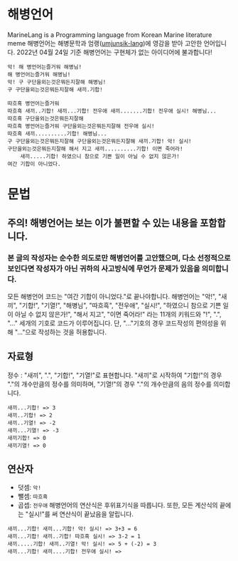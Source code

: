 # 해병언어
MarineLang is a Programming language from Korean Marine literature meme
해병언어는 해병문학과 엄랭([umjunsik-lang][umjunsiklang])에 영감을 받아 고안한 언어입니다. 
2022년 04월 24일 기준 해병언어는 구현체가 없는 아이디어에 불과합니다!

[umjunsiklang]: https://github.com/rycont/umjunsik-lang "엄랭"
```
악! 해 병언어는즐거워 해병님!
해 병언어는즐거워 해병님!
악! 구 구단을외는것은뭐든지잘해 해병님!
구 구단을외는것은뭐든지잘해 새끼.기합! 

따흐흑 병언어는즐거워
따흐흑 새끼..기합! 새끼...기합! 전우애 새끼.......기합! 전우애 실시! 해병님...
따흐흑 구단을외는것은뭐든지잘해
따흐흑 병언어는즐거워 구단을외는것은뭐든지잘해 전우애 실시!
따흐흑 새끼..........기합! 해병님...
구 구단을외는것은뭐든지잘해 구단을외는것은뭐든지잘해 새끼.기합! 악! 실시!
구단을외는것은뭐든지잘해 해서 지고 새끼..........기합! 이면 죽어라!
    새끼.....기합! 하였으니 참으로 기쁜 일이 아닐 수 없지 않은가!
여간 기합이 아니었다.
```

# 문법
## 주의! 해병언어는 보는 이가 불편할 수 있는 내용을 포함합니다. 
### 본 글의 작성자는 순수한 의도로만 해병언어를 고안했으며, 다소 선정적으로 보인다면 작성자가 아닌 귀하의 사고방식에 무언가 문제가 있음을 의미합니다. 
모든 해병언어 코드는 "여간 기합이 아니었다."로 끝나야합니다.
해병언어는 "악!", "새끼", "기합!", "기열!", "해병님", "따흐흑", "전우애", "실시!", "하였으니 참으로 기쁜 일이 아닐 수 없지 않은가!", "해서 지고", "이면 죽어라!" 라는 11개의 키워드와 "!", ".", "…" 세개의 기호로 코드가 이루어집니다. 단, "…"기호의 경우 코드작성의 편의성을 위해 "..."으로 작성하는 것을 허용합니다. 

## 자료형
정수 : "새끼", ".", "기합!", "기열!"로 표현합니다. "새끼"로 시작하여 "기합!"의 경우 "."의 개수만큼의 정수를 의미하며, "기열!"의 경우 "."의 개수만큼의 음의 정수를 의미합니다. 
```
새끼...기합! => 3
새끼..기합! => 2
새끼..기열! => -2
새끼...기열! => -3
새끼기합! => 0
새끼기열! => 0
```

## 연산자
* 덧셈: ```악!```
* 뺄셈: ```따흐흑```
* 곱셉: ```전우애```
해병언어의 연산식은 후위표기식을 따릅니다. 또한, 모든 계산식의 끝에는 "실시!"를 써 연산식이 끝났음을 알립니다. 
```
새끼...기합! 새끼...기합! 악! 실시! => 3+3 = 6
새끼...기합! 새끼..기합! 따흐흑 실시! => 3-2 = 1
새끼.....기합! 새끼..기열! 악! 실시! => 5 + (-2) = 3
새끼...기합! 새끼....기합! 전우애 실시! =>
